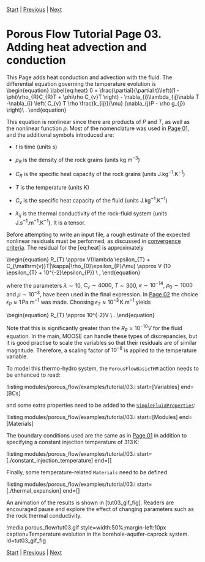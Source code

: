 [Start](porous_flow/tutorial_00.md) |
[Previous](porous_flow/tutorial_02.md) |
[Next](porous_flow/tutorial_04.md)

# Porous Flow Tutorial Page 03.  Adding heat advection and conduction

This Page adds heat conduction and advection with the fluid.  The differential equation governing the temperature evolution is
\begin{equation}
\label{eq:heat}
0 = \frac{\partial}{\partial t}\left((1 - \phi)\rho_{R}C_{R}T + \phi\rho C_{v}T \right) - \nabla_{i}\lambda_{ij}\nabla T  -\nabla_{i} \left( C_{v} T \rho \frac{k_{ij}}{\mu} (\nabla_{j}P - \rho g_{j}) \right)\ .
\end{equation}

This equation is nonlinear since there are products of $P$ and $T$, as well as the nonlinear function $\rho$.  Most of the nomenclature was used in [Page 01](porous_flow/tutorial_01.md), and the additional symbols introduced are:

- $t$ is time (units s)

- $\rho_{R}$ is the density of the rock grains (units kg.m$^{-3}$)

- $C_{R}$ is the specific heat capacity of the rock grains (units
  J.kg$^{-1}$.K$^{-1}$)

- $T$ is the temperature (units K)

- $C_{v}$ is the specific heat capacity of the fluid (units
  J.kg$^{-1}$.K$^{-1}$)

- $\lambda_{ij}$ is the thermal conductivity of the rock-fluid system
  (units J.s$^{-1}$.m$^{-1}$.K$^{-1}$).  It is a tensor.

Before attempting to write an input file, a rough estimate of the expected nonlinear residuals must be performed, as discussed in [convergence criteria](porous_flow/convergence.md).  The residual for the [eq:heat] is approximately

\begin{equation}
R_{T} \approx V(\lambda \epsilon_{T} + C_{\mathrm{v}}T|\kappa|\rho_{0}\epsilon_{P}/\mu) \approx V (10 \epsilon_{T} + 10^{-2}\epsilon_{P}) \ ,
\end{equation}

where the parameters $\lambda \sim 10$, $C_{\mathrm{v}} \sim 4000$, $T\sim 300$, $\kappa \sim 10^{-14}$, $\rho_{0}\sim 1000$ and $\mu \sim 10^{-3}$, have been used in the final expression.  In [Page 02](porous_flow/tutorial_02.md) the choice $\epsilon_{P}\approx 1\,$Pa.m$^{-1}$ was made.  Choosing $\epsilon_{T}\approx 10^{-3}\,$K.m$^{-1}$ yields

\begin{equation}
R_{T} \approx 10^{-2}V \ .
\end{equation}

Note that this is significantly greater than the $R_{P}\approx 10^{-10}V$ for the fluid equation.  In the main, MOOSE can handle these types of discrepancies, but it is good practise to scale the variables so that their residuals are of similar magnitude.  Therefore, a scaling factor of $10^{-8}$ is applied to the temperature variable.

To model this thermo-hydro system, the `PorousFlowBasicTHM` action needs to be enhanced to read:

!listing modules/porous_flow/examples/tutorial/03.i start=[Variables] end=[BCs]

and some extra properties need to be added to the [`SimpleFluidProperties`](SimpleFluidProperties.md):

!listing modules/porous_flow/examples/tutorial/03.i start=[Modules] end=[Materials]

The boundary conditions used are the same as in [Page 01](porous_flow/tutorial_01.md) in addition to specifying a constant injection temperature of 313$\,$K:

!listing modules/porous_flow/examples/tutorial/03.i start=[./constant_injection_temperature] end=[]

Finally, some temperature-related `Materials` need to be defined

!listing modules/porous_flow/examples/tutorial/03.i start=[./thermal_expansion] end=[]

An animation of the results is shown in [tut03_gif_fig].  Readers are encouraged pause and explore the effect of changing parameters such as the rock thermal conductivity.

!media porous_flow/tut03.gif style=width:50%;margin-left:10px caption=Temperature evolution in the borehole-aquifer-caprock system.  id=tut03_gif_fig


[Start](porous_flow/tutorial_00.md) |
[Previous](porous_flow/tutorial_02.md) |
[Next](porous_flow/tutorial_04.md)
